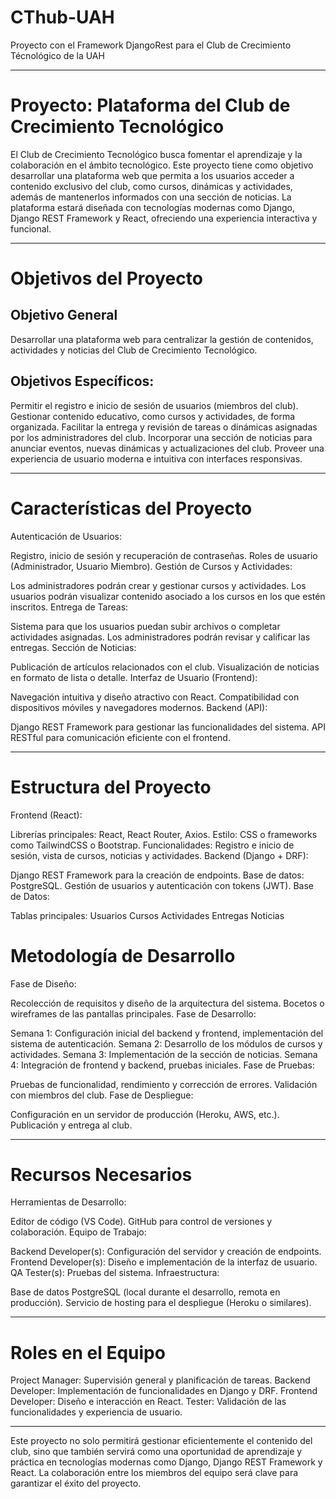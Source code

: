 # CThub-UAH
Proyecto con el Framework DjangoRest para el Club de Crecimiento Técnológico de la UAH
___
# Proyecto: Plataforma del Club de Crecimiento Tecnológico

El Club de Crecimiento Tecnológico busca fomentar el aprendizaje y la colaboración en el ámbito tecnológico. Este proyecto tiene como objetivo desarrollar una plataforma web que permita a los usuarios acceder a contenido exclusivo del club, como cursos, dinámicas y actividades, además de mantenerlos informados con una sección de noticias. La plataforma estará diseñada con tecnologías modernas como Django, Django REST Framework y React, ofreciendo una experiencia interactiva y funcional.
___
# Objetivos del Proyecto
## Objetivo General
Desarrollar una plataforma web para centralizar la gestión de contenidos, actividades y noticias del Club de Crecimiento Tecnológico.

## Objetivos Específicos:
Permitir el registro e inicio de sesión de usuarios (miembros del club).
Gestionar contenido educativo, como cursos y actividades, de forma organizada.
Facilitar la entrega y revisión de tareas o dinámicas asignadas por los administradores del club.
Incorporar una sección de noticias para anunciar eventos, nuevas dinámicas y actualizaciones del club.
Proveer una experiencia de usuario moderna e intuitiva con interfaces responsivas.
___
# Características del Proyecto
Autenticación de Usuarios:

Registro, inicio de sesión y recuperación de contraseñas.
Roles de usuario (Administrador, Usuario Miembro).
Gestión de Cursos y Actividades:

Los administradores podrán crear y gestionar cursos y actividades.
Los usuarios podrán visualizar contenido asociado a los cursos en los que estén inscritos.
Entrega de Tareas:

Sistema para que los usuarios puedan subir archivos o completar actividades asignadas.
Los administradores podrán revisar y calificar las entregas.
Sección de Noticias:

Publicación de artículos relacionados con el club.
Visualización de noticias en formato de lista o detalle.
Interfaz de Usuario (Frontend):

Navegación intuitiva y diseño atractivo con React.
Compatibilidad con dispositivos móviles y navegadores modernos.
Backend (API):

Django REST Framework para gestionar las funcionalidades del sistema.
API RESTful para comunicación eficiente con el frontend.
___
# Estructura del Proyecto
Frontend (React):

Librerías principales: React, React Router, Axios.
Estilo: CSS o frameworks como TailwindCSS o Bootstrap.
Funcionalidades: Registro e inicio de sesión, vista de cursos, noticias y actividades.
Backend (Django + DRF):

Django REST Framework para la creación de endpoints.
Base de datos: PostgreSQL.
Gestión de usuarios y autenticación con tokens (JWT).
Base de Datos:

Tablas principales:
Usuarios
Cursos
Actividades
Entregas
Noticias

# Metodología de Desarrollo
Fase de Diseño:

Recolección de requisitos y diseño de la arquitectura del sistema.
Bocetos o wireframes de las pantallas principales.
Fase de Desarrollo:

Semana 1: Configuración inicial del backend y frontend, implementación del sistema de autenticación.
Semana 2: Desarrollo de los módulos de cursos y actividades.
Semana 3: Implementación de la sección de noticias.
Semana 4: Integración de frontend y backend, pruebas iniciales.
Fase de Pruebas:

Pruebas de funcionalidad, rendimiento y corrección de errores.
Validación con miembros del club.
Fase de Despliegue:

Configuración en un servidor de producción (Heroku, AWS, etc.).
Publicación y entrega al club.
___
# Recursos Necesarios
Herramientas de Desarrollo:

Editor de código (VS Code).
GitHub para control de versiones y colaboración.
Equipo de Trabajo:

Backend Developer(s): Configuración del servidor y creación de endpoints.
Frontend Developer(s): Diseño e implementación de la interfaz de usuario.
QA Tester(s): Pruebas del sistema.
Infraestructura:

Base de datos PostgreSQL (local durante el desarrollo, remota en producción).
Servicio de hosting para el despliegue (Heroku o similares).
___
# Roles en el Equipo
Project Manager: Supervisión general y planificación de tareas.
Backend Developer: Implementación de funcionalidades en Django y DRF.
Frontend Developer: Diseño e interacción en React.
Tester: Validación de las funcionalidades y experiencia de usuario.
___
Este proyecto no solo permitirá gestionar eficientemente el contenido del club, sino que también servirá como una oportunidad de aprendizaje y práctica en tecnologías modernas como Django, Django REST Framework y React. La colaboración entre los miembros del equipo será clave para garantizar el éxito del proyecto.
